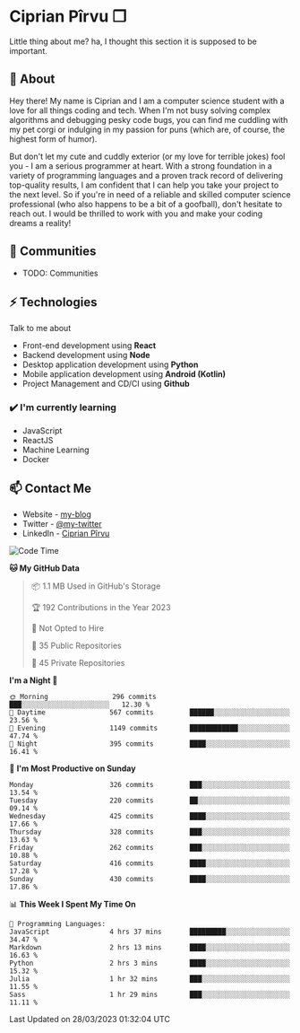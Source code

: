 # Ciprian Pîrvu ❐

Little thing about me? ha, I thought this section it is supposed to be important.

## 🧐 About

Hey there! My name is Ciprian and I am a computer science student with a love for all things coding and tech. When I'm not busy solving complex algorithms and debugging pesky code bugs, you can find me cuddling with my pet corgi or indulging in my passion for puns (which are, of course, the highest form of humor).

But don't let my cute and cuddly exterior (or my love for terrible jokes) fool you - I am a serious programmer at heart. With a strong foundation in a variety of programming languages and a proven track record of delivering top-quality results, I am confident that I can help you take your project to the next level. So if you're in need of a reliable and skilled computer science professional (who also happens to be a bit of a goofball), don't hesitate to reach out. I would be thrilled to work with you and make your coding dreams a reality!

## 👯 Communities

-   TODO: Communities

## ⚡ Technologies

Talk to me about

-   Front-end development using **React**
-   Backend development using **Node**
-   Desktop application development using **Python**
-   Mobile application development using **Android (Kotlin)**
-   Project Management and CD/CI using **Github**

### ✔️ I'm currently learning

-   JavaScript
-   ReactJS
-   Machine Learning
-   Docker

## 📫 Contact Me

-   Website - [my-blog]()
-   Twitter - [@my-twitter]()
-   LinkedIn - [Ciprian Pîrvu](https://www.linkedin.com/in/p%C3%AErvu-ciprian-cristian-4415991b1/)

<!--START_SECTION:waka-->
![Code Time](http://img.shields.io/badge/Code%20Time-1%2C631%20hrs%2057%20mins-blue)

**🐱 My GitHub Data** 

> 📦 1.1 MB Used in GitHub's Storage 
 > 
> 🏆 192 Contributions in the Year 2023
 > 
> 🚫 Not Opted to Hire
 > 
> 📜 35 Public Repositories 
 > 
> 🔑 45 Private Repositories 
 > 
**I'm a Night 🦉** 

```text
🌞 Morning                296 commits         ███░░░░░░░░░░░░░░░░░░░░░░   12.30 % 
🌆 Daytime                567 commits         ██████░░░░░░░░░░░░░░░░░░░   23.56 % 
🌃 Evening                1149 commits        ████████████░░░░░░░░░░░░░   47.74 % 
🌙 Night                  395 commits         ████░░░░░░░░░░░░░░░░░░░░░   16.41 % 
```
📅 **I'm Most Productive on Sunday** 

```text
Monday                   326 commits         ███░░░░░░░░░░░░░░░░░░░░░░   13.54 % 
Tuesday                  220 commits         ██░░░░░░░░░░░░░░░░░░░░░░░   09.14 % 
Wednesday                425 commits         ████░░░░░░░░░░░░░░░░░░░░░   17.66 % 
Thursday                 328 commits         ███░░░░░░░░░░░░░░░░░░░░░░   13.63 % 
Friday                   262 commits         ███░░░░░░░░░░░░░░░░░░░░░░   10.88 % 
Saturday                 416 commits         ████░░░░░░░░░░░░░░░░░░░░░   17.28 % 
Sunday                   430 commits         ████░░░░░░░░░░░░░░░░░░░░░   17.86 % 
```


📊 **This Week I Spent My Time On** 

```text
💬 Programming Languages: 
JavaScript               4 hrs 37 mins       █████████░░░░░░░░░░░░░░░░   34.47 % 
Markdown                 2 hrs 13 mins       ████░░░░░░░░░░░░░░░░░░░░░   16.63 % 
Python                   2 hrs 3 mins        ████░░░░░░░░░░░░░░░░░░░░░   15.32 % 
Julia                    1 hr 32 mins        ███░░░░░░░░░░░░░░░░░░░░░░   11.55 % 
Sass                     1 hr 29 mins        ███░░░░░░░░░░░░░░░░░░░░░░   11.11 % 
```


 Last Updated on 28/03/2023 01:32:04 UTC
<!--END_SECTION:waka-->
